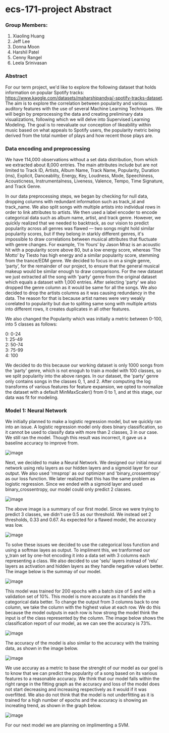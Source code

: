 # ecs-171-project Abstract

### Group Members:
1. Xiaoling Huang
2. Jeff Lee
3. Donna Moon
4. Harshil Patel
5. Cenny Rangel
6. Leela Srinivasan

### Abstract
<Introductory Sentence> For our term project, we'd like to explore the following dataset that holds information on popular Spotify tracks: https://www.kaggle.com/datasets/maharshipandya/-spotify-tracks-dataset. The aim is to explore the correlation between popularity and various auditory features with the use of several Machine Learning Techniques. We will begin by preprocessing the data and creating preliminary data visualizations, following which we will delve into Supervised Learning Modeling. The goal is to reevaluate our conception of likeability within music based on what appeals to Spotify users, the popularity metric being derived from the total number of plays and how recent those plays are. 

### Data encoding and preprocessing
We have 114,000 observations without a set data distribution, from which we extracted about 8,000 entries. The main attributes include but are not limited to Track ID, Artists, Album Name, Track Name, Popularity, Duration (ms), Explicit, Danceablity, Energy, Key, Loudness, Mode, Speechiness, Acousticness, Instrumentalness, Liveness, Valence, Tempo, Time Signature, and Track Genre.

In our data preprocessing steps, we began by checking for null data, dropping columns with redundant information such as track_id and track_name. We also split songs with multiple artists into individual rows in order to link attributes to artists. We then used a label encoder to encode categorical data such as album name, artist, and track genre. However, we quickly realized that we needed to backtrack, as our vision to predict popularity across all genres was flawed — two songs might hold similar popularity scores, but if they belong in starkly different genres, it's impossible to draw correlations between musical attributes that fluctuate with genre changes. For example, ‘I’m Yours’ by Jason Mraz is an acoustic hit with a popularity score above 80, but a low energy score, whereas ‘The Motto’ by Tiesto has high energy and a similar popularity score, stemming from the trance/EDM genre. We decided to focus in on a single genre, ‘party’, for the remainder of our project, to ensure that the general musical makeup would be similar enough to draw comparisons. For the new dataset we just extracted all the song with 'party' genre from the original dataset which equals a dataset with 1,000 entries. After selecting 'party' we also dropped the genre column as it would be same for all the songs. We also decided to drop the artists columns as it was causing redundancy in the data. The reason for that is because artist names were very weakly corelated to popularity but due to spliting same song with multiple artists into different rows, it creates duplicates in all other features.

We also changed the Popularity which was initially a metric between 0-100, into 5 classes as follows:

0: 0-24  
1: 25-49  
2: 50-74  
3: 75-99  
4: 100  

We decided to do this because our working dataset is only 1000 songs from the 'party' genre, which is not enoguh to train a model with 100 classes, so we split popularity into the above ranges. In our dataset, the 'party' genre only contains songs in the classes 0, 1, and 2.  After computing the log transforms of various features for feature expansion, we opted to normalize the dataset with a default MinMaxScaler() from 0 to 1, and at this stage, our data was fit for modeling.
 
### Model 1: Neural Network

We initially planned to make a logistic regression model, but we quickly ran into an issue. A logistic regression model only does binary classification, so it cannot be used to classify data with more than 2 classes, 3 in our case. We still ran the model. Though this result was incorrect, it gave us a baseline accuracy to improve from.

![image](https://user-images.githubusercontent.com/91860903/204427015-abedacec-7b46-4dad-ab94-9423e8d3513d.png)


Next, we decided to make a Neural Network. We designed our initial neural network using relu layers as our hidden layers and a sigmoid layer for our output. We also used 'rmsprop' as our optimizer and 'binary_crossentropy' as our loss function. We later realized that this has the same problem as logistic regression.  Since we ended with a sigmoid layer and used binary_crossentropy, our model could only predict 2 classes.

![image](https://user-images.githubusercontent.com/91860903/204427530-4382e0b3-2f96-4358-a6ac-55709eda9449.png)

The above image is a summary of our first model. Since we were trying to predict 3 classes, we didn't use 0.5 as our threshold.  We instead set 2 thresholds, 0.33 and 0.67. As expected for a flawed model, the accuracy was low.

![image](https://user-images.githubusercontent.com/91860903/204427963-c4358141-dea0-4cbc-852b-dc15056d714d.png)

To solve these issues we decided to use the categorical loss function and using a softmax layes as output. To impliment this, we tranformed our y_train set by one-hot encoding it into a data set with 3 columns each representing a class. We also decided to use 'selu' layers instead of 'relu' layers as activation and hidden layers as they handle negative values better. The image below is the summay of our model.

![image](https://user-images.githubusercontent.com/91860903/204428513-780fc3c2-e6bb-4fd5-bce7-25ac6045b7b0.png)

This model was trained for 200 epochs with a batch size of 5 and with a validation set of 10%. This model is more accurate as it handels the categorical data better. To change the output from 3 columns back to one column, we take the column with the highest value at each row. We do this because the model outputs in each row is how strong the model think the input is of the class represented by the column. The image below shows the classification report of our model, as we can see the accuracy is 73%.

![image](https://user-images.githubusercontent.com/91860903/204428993-33105d30-acf7-47d0-8862-dc2c77b31ae1.png)

The accuracy of the model is also similar to the accuracy with the training data, as shown in the image below.

![image](https://user-images.githubusercontent.com/91860903/204429281-8a5c2097-e2a0-4773-9dd3-cfa9aee43dc8.png)

We use accuray as a metric to base the strenght of our model as our goel is to know that we can predict the popularity of a song based on its various features to a reasonable accuracy. We think that our model falls within the right range in the fitting graph as the accuracy and loss of the model does not start decreasing and increasing respectively as it would if it was overfitted. We also do not think that the model is not underfitting as it is trained for a high number of epochs and the accuracy is showing an increating trend, as shown in the graph below.

![image](https://user-images.githubusercontent.com/91860903/204429819-3be2dade-e287-48b3-bf58-d97b1b57ddb6.png)

For our next model we are planning on implimenting a SVM.

